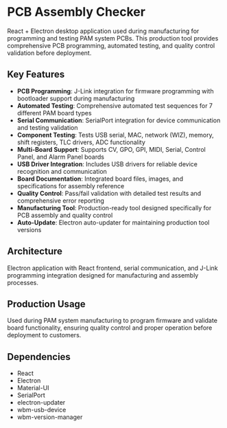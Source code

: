 # PCB Assembly Checker

React + Electron desktop application used during manufacturing for programming and testing PAM system PCBs. This production tool provides comprehensive PCB programming, automated testing, and quality control validation before deployment.

## Key Features

- **PCB Programming**: J-Link integration for firmware programming with bootloader support during manufacturing
- **Automated Testing**: Comprehensive automated test sequences for 7 different PAM board types
- **Serial Communication**: SerialPort integration for device communication and testing validation
- **Component Testing**: Tests USB serial, MAC, network (WIZ), memory, shift registers, TLC drivers, ADC functionality
- **Multi-Board Support**: Supports CV, GPO, GPI, MIDI, Serial, Control Panel, and Alarm Panel boards
- **USB Driver Integration**: Includes USB drivers for reliable device recognition and communication
- **Board Documentation**: Integrated board files, images, and specifications for assembly reference
- **Quality Control**: Pass/fail validation with detailed test results and comprehensive error reporting
- **Manufacturing Tool**: Production-ready tool designed specifically for PCB assembly and quality control
- **Auto-Update**: Electron auto-updater for maintaining production tool versions

## Architecture

Electron application with React frontend, serial communication, and J-Link programming integration designed for manufacturing and assembly processes.

## Production Usage

Used during PAM system manufacturing to program firmware and validate board functionality, ensuring quality control and proper operation before deployment to customers.

## Dependencies

- React
- Electron
- Material-UI
- SerialPort
- electron-updater
- wbm-usb-device
- wbm-version-manager